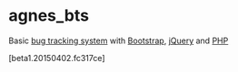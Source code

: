 agnes_bts
=========

Basic [bug tracking system][4] with [Bootstrap][1], [jQuery][2] and [PHP][3]

[beta1.20150402.fc317ce]

[1]: http://getbootstrap.com
[2]: https://jquery.com
[3]: http://www.php.net
[4]: https://en.wikipedia.org/wiki/Bug_tracking_system
